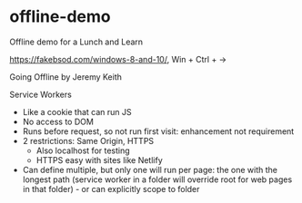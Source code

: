 # offline-demo
Offline demo for a Lunch and Learn

https://fakebsod.com/windows-8-and-10/, Win + Ctrl + ->

Going Offline by Jeremy Keith

Service Workers
- Like a cookie that can run JS
- No access to DOM
- Runs before request, so not run first visit: enhancement not requirement
- 2 restrictions: Same Origin, HTTPS
    - Also localhost for testing
    - HTTPS easy with sites like Netlify
- Can define multiple, but only one will run per page: the one with the longest path (service worker in a folder will override root for web pages in that folder) - or can explicitly scope to folder